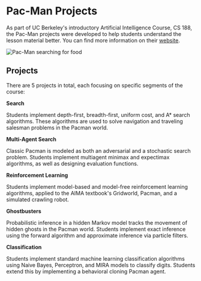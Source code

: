 # Pac-Man Projects
As part of UC Berkeley's introductory Artificial Intelligence Course, CS 188, the Pac-Man projects were developed to help students understand the lesson material better. You can find more information on their [website](http://ai.berkeley.edu/project_overview.html).


![Pac-Man searching for food](https://github.com/ngbolin/pacman_projects/blob/master/images/pacman.jpg)


## Projects

There are 5 projects in total, each focusing on specific segments of the course:

**Search**

Students implement depth-first, breadth-first, uniform cost, and A* search algorithms. These algorithms are used to solve navigation and traveling salesman problems in the Pacman world.


**Multi-Agent Search**

Classic Pacman is modeled as both an adversarial and a stochastic search problem. Students implement multiagent minimax and expectimax algorithms, as well as designing evaluation functions.


**Reinforcement Learning**

Students implement model-based and model-free reinforcement learning algorithms, applied to the AIMA textbook's Gridworld, Pacman, and a simulated crawling robot.


**Ghostbusters**

Probabilistic inference in a hidden Markov model tracks the movement of hidden ghosts in the Pacman world. Students implement exact inference using the forward algorithm and approximate inference via particle filters.


**Classification**

Students implement standard machine learning classification algorithms using Naive Bayes, Perceptron, and MIRA models to classify digits. Students extend this by implementing a behavioral cloning Pacman agent.
